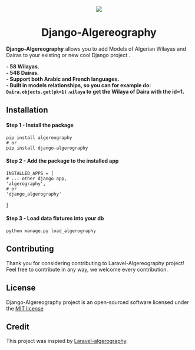 <p align="center"><img src="https://i.imgur.com/05tgtP5.png"></p>
<h1 align="center">Django-Algereography</h1>

**Django-Algereography** allows you to add Models of Algerian Wilayas and Dairas to your existing or new cool Django project .

**- 58 Wilayas.**  
**- 548 Dairas.**  
**- Support both Arabic and French languages.**  
**- Built in models relationships, so you can for example do: `Daira.objects.get(pk=1).wilaya` to get the Wilaya of Daira with the id=1.**   


## Installation
#### Step 1 - Install the package
    pip install algereography
    # or 
    pip install django-algerography

#### Step 2 - Add the package to the installed app
    INSTALLED_APPS = [
    # ... other django app,
    'algerography',
    # or
    'django_algerography'
]

#### Step 3 - Load data fixtures into your db
    python manage.py load_algerography

## Contributing
Thank you for considering contributing to Laravel-Algereography project! Feel free to contribute in any way, we welcome every contribution.

## License
Django-Algereography project is an open-sourced software licensed under the [MIT license](https://github.com/bensarifathi/django-algeography/blob/master/LICENCE)

## Credit
This project was inspied by [Laravel-algerography](https://github.com/theHocineSaad/laravel-algereography).
